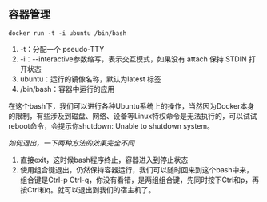 ## 容器管理

    docker run -t -i ubuntu /bin/bash

1. -t：分配一个 pseudo-TTY
2. -i：--interactive参数缩写，表示交互模式，如果没有 attach 保持 STDIN 打开状态
3. ubuntu：运行的镜像名称，默认为latest 标签
4. /bin/bash：容器中运行的应用

在这个bash下，我们可以进行各种Ubuntu系统上的操作，当然因为Docker本身的限制，有些涉及到磁盘、网络、设备等Linux特权命令是无法执行的，可以试试reboot命令，会提示你shutdown: Unable to shutdown system。

*如何退出，一下两种方法的效果完全不同*

1. 直接exit，这时候bash程序终止，容器进入到停止状态
2. 使用组合键退出，仍然保持容器运行，我们可以随时回来到这个bash中来，组合键是Ctrl-p Ctrl-q，你没有看错，是两组组合键，先同时按下Ctrl和p，再按Ctrl和q。就可以退出到我们的宿主机了。

